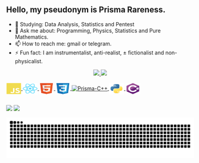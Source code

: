 ## Hello, my pseudonym is Prisma Rareness.

- 🌱 Studying: Data Analysis, Statistics and Pentest
- 💬 Ask me about: Programming, Physics, Statistics and Pure Mathematics.
- 📫 How to reach me: gmail or telegram.
- ⚡ Fun fact: I am instrumentalist, anti-realist, ± fictionalist and non-physicalist.

<div align="center">
  <a href="https://github.com/PrismaRareness">
  <img height="180em" src="https://github-readme-stats.vercel.app/api?username=PrismaRareness&show_icons=true&theme=merko&include_all_commits=true&count_private=true"/>
  <img height="180em" src="https://github-readme-stats.vercel.app/api/top-langs/?username=PrismaRareness&layout=compact&langs_count=7&theme=merko"/>
</div>

  
  
<div style="display: inline_block"><br>
  <img align="center" alt="Prisma-Js" height="30" width="40" src="https://raw.githubusercontent.com/devicons/devicon/master/icons/javascript/javascript-plain.svg">
  <img align="center" alt="Prisma-React" height="30" width="40" src="https://raw.githubusercontent.com/devicons/devicon/master/icons/react/react-original.svg">
  <img align="center" alt="Prisma-HTML" height="30" width="40" src="https://raw.githubusercontent.com/devicons/devicon/master/icons/html5/html5-original.svg">
  <img align="center" alt="Prisma-CSS" height="30" width="40" src="https://raw.githubusercontent.com/devicons/devicon/master/icons/css3/css3-original.svg">
  <img align="center" alt="Prisma-C++" height="30" width="40" src="https://cdn.jsdelivr.net/gh/devicons/devicon/icons/cplusplus/cplusplus-original.svg">
  <img align="center" alt="Prisma-Python" height="30" width="40" src="https://raw.githubusercontent.com/devicons/devicon/master/icons/python/python-original.svg">
  <img align="center" alt="Prisma-Csharp" height="30" width="40" src="https://raw.githubusercontent.com/devicons/devicon/master/icons/csharp/csharp-original.svg">
</div>
  
  ##
 
<div> 
  <a href="https://t.me/PrismaOddity" target="_blank"><img src="https://img.shields.io/badge/Telegram-2CA5E0?style=for-the-badge&logo=telegram&logoColor=white" target="_blank"></a>
  <a href = "mailto:po5043279@gmail.com"><img src="https://img.shields.io/badge/-Gmail-%23333?style=for-the-badge&logo=gmail&logoColor=white" target="_blank"></a>

  ![Snake animation](https://github.com/PrismaRareness/PrismaRareness/blob/output/github-contribution-grid-snake.svg)
  
</div>  
